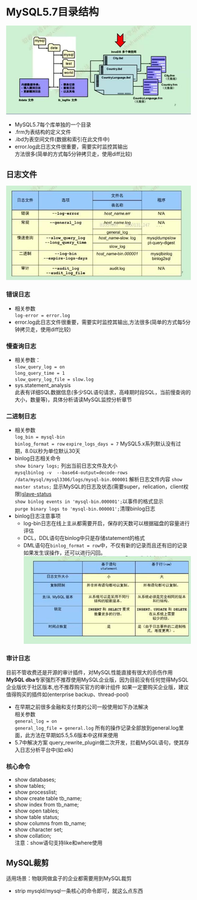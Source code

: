 # MySQL5.7目录结构

![](images/Data_dir01.jpg)

- MySQL5.7每个库单独的一个目录
- .frm为表结构的定义文件
- .ibd为表空间文件(数据和索引在此文件中)
- error.log此日志文件很重要，需要实时监控其输出  
  方法很多(简单的方式每5分钟拷贝走，使用diff比较)

## 日志文件  

![](images/Data_dir02.jpg)

### 错误日志

- 相关参数  
  `log-error = error.log`
- error.log此日志文件很重要，需要实时监控其输出,方法很多(简单的方式每5分钟拷贝走，使用diff比较)


### 慢查询日志
- 相关参数：  
  `slow_query_log = on`  
  `long_query_time = 1`  
  `slow_query_log_file = slow.log`  
- sys.statement_analysis  
   此表有详细SQL数据信息(多少SQL语句请求，高峰期时段SQL，当前慢查询的大小，数量等)，具体分析请读MySQL监控分析章节
   
### 二进制日志
- 相关参数  
  `log_bin = mysql-bin`  
  `binlog_format = row`
  `expire_logs_days = 7` MySQL5.x系列默认没有过期，8.0以秒为单位默认30天
- binlog日志相关命令   
  `show binary logs;` 列出当前日志文件及大小  
  `mysqlbinlog -v  --base64-output=decode-rows  /data/mysql/mysql3306/logs/mysql-bin.000001` 解析日志文件内容
  `show master status;` 显示MySQL的日志及状态(需要super，relication，client权限)[slave-status](https://www.cnblogs.com/paul8339/p/7615310.html)   
  `show binlog events in 'mysql-bin.000001';`以事件的格式显示  
  `purge binary logs to 'mysql-bin.000001';`清理binlog日志  
- binlog日志注意事项
	- log-bin日志在线上主从都需要开启，保存的天数可以根据磁盘的容量进行评估
	- DCL，DDL语句在binlog中只是存储statement的格式
	- DML语句在`binlog_format = row`中，不仅有新的记录而且还有旧的记录  
	  如果发生误操作，还可以进行闪回。  
![](images/Data_dir03.jpg)

### 审计日志
目前不管收费还是开源的审计插件，对MySQL性能直接有很大的杀伤作用  
**MySQL dba**专家强烈不推荐使用MySQL企业版，因为目前没有任何觉得MySQL企业版优于社区版本,也不推荐购买官方的审计组件
如果一定要购买企业版，建议值得购买的插件如(enterprise backup、thread-pool)  
- 在早期之前很多金融和支付类的公司一般使用如下办法解决  
   相关参数  
  `general_log = on`   
  `general_log_file = general.log`
   所有的操作记录全部放到general.log里面，此方法在早期如5.5,5.6版本中这样来使用
- 5.7中解决方案
  query_rewrite_plugin做二次开发，拦截MySQL语句，使其存入日志分析平台中(如:elk)
  
### 核心命令
- show databases;
- show tables;
- show processlist;
- show create table tb_name;
- show index from tb_name;
- show open tables;
- show table status;
- show columns from tb_name;
- show character set;
- show collation;  
注意：show语句支持like和where使用

## MySQL裁剪
适用场景：物联网做盒子的企业都需要用到MySQL裁剪
- strip mysqld/mysql一条核心的命令即可，就这么点东西








